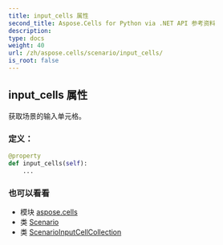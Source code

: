 ```yaml
---
title: input_cells 属性
second_title: Aspose.Cells for Python via .NET API 参考资料
description:
type: docs
weight: 40
url: /zh/aspose.cells/scenario/input_cells/
is_root: false
---
```

## input_cells 属性

获取场景的输入单元格。
### 定义：
```python
@property
def input_cells(self):
    ...
```

### 也可以看看
* 模块 [aspose.cells](../../)
* 类 [Scenario](/cells/python-net/zh/aspose.cells/scenario)
* 类 [ScenarioInputCellCollection](/cells/python-net/zh/aspose.cells/scenarioinputcellcollection)
